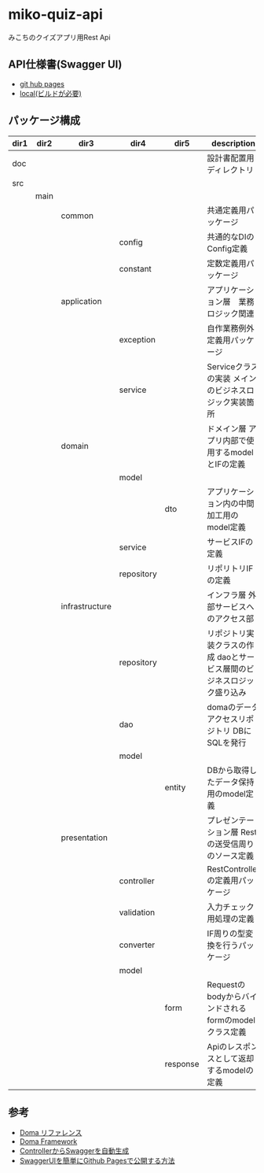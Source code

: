 # miko-quiz-api
みこちのクイズアプリ用Rest Api

## API仕様書(Swagger UI)
- [git hub pages](https://dev-fjk.github.io/miko-quiz-api/)
- [local(ビルドが必要)](http://localhost:8080/swagger-ui/index.html?configUrl=/v3/api-docs/swagger-config#/)

## パッケージ構成
| dir1 | dir2  | dir3           | dir4       | dir5     | description
|----  |----   |----            |----        |----      | ----
| doc  |       |                |            |          | 設計書配置用ディレクトリ
| src  |       |                |            |          |
|      | main  |                |            |          |
|      |       | common         |            |          | 共通定義用パッケージ
|      |       |                | config     |          | 共通的なDIのConfig定義
|      |       |                | constant   |          | 定数定義用パッケージ
|      |       | application    |            |          | アプリケーション層　業務ロジック関連
|      |       |                | exception  |          | 自作業務例外定義用パッケージ
|      |       |                | service    |          | Serviceクラスの実装 メインのビジネスロジック実装箇所
|      |       | domain         |            |          | ドメイン層 アプリ内部で使用するmodelとIFの定義
|      |       |                | model      |          |
|      |       |                |            | dto      | アプリケーション内の中間加工用のmodel定義
|      |       |                | service    |          | サービスIFの定義
|      |       |                | repository |          | リポリトリIFの定義
|      |       | infrastructure |            |          | インフラ層 外部サービスへのアクセス部
|      |       |                | repository |          | リポジトリ実装クラスの作成 daoとサービス層間のビジネスロジック盛り込み
|      |       |                | dao        |          | domaのデータアクセスリポジトリ DBにSQLを発行
|      |       |                | model      |          |
|      |       |                |            | entity   | DBから取得したデータ保持用のmodel定義
|      |       | presentation   |            |          | プレゼンテーション層 Restの送受信周りのソース定義
|      |       |                | controller |          | RestControllerの定義用パッケージ
|      |       |                | validation |          | 入力チェック用処理の定義
|      |       |                | converter  |          | IF周りの型変換を行うパッケージ
|      |       |                | model      |          |
|      |       |                |            | form     | Requestのbodyからバインドされるformのmodelクラス定義
|      |       |                |            | response | Apiのレスポンスとして返却するmodelの定義

## 参考
- [Doma リファレンス](http://doma.seasar.org/reference/index.html)
- [Doma Framework](https://github.com/domaframework/doma-spring-boot)
- [ControllerからSwaggerを自動生成](https://qiita.com/rhirabay/items/f7527c91b5defc424b9c)
- [SwaggerUIを簡単にGithub Pagesで公開する方法](https://qiita.com/youdays/items/38f15b90402d097fb13e)
